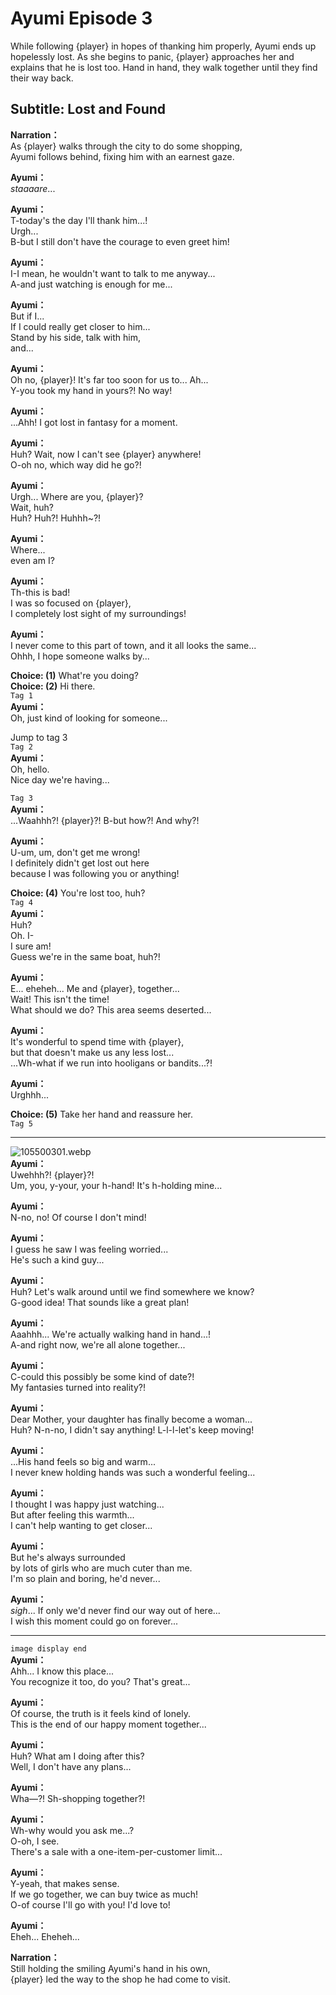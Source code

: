 # Ayumi Episode 3
While following {player} in hopes of thanking him properly, Ayumi ends up hopelessly lost. As she begins to panic, {player} approaches her and explains that he is lost too. Hand in hand, they walk together until they find their way back.
  
## Subtitle: Lost and Found
  
**Narration：**  
As {player} walks through the city to do some shopping,  
Ayumi follows behind, fixing him with an earnest gaze.  
  
**Ayumi：**  
*staaaare*...  
  
**Ayumi：**  
T-today's the day I'll thank him...!  
 Urgh...  
B-but I still don't have the courage to even greet him!  
  
**Ayumi：**  
I-I mean, he wouldn't want to talk to me anyway...  
A-and just watching is enough for me...  
  
**Ayumi：**  
But if I...  
If I could really get closer to him...  
Stand by his side, talk with him,  
 and...  
  
**Ayumi：**  
Oh no, {player}! It's far too soon for us to... Ah...  
Y-you took my hand in yours?! No way!  
  
**Ayumi：**  
...Ahh! I got lost in fantasy for a moment.  
  
**Ayumi：**  
Huh? Wait, now I can't see {player} anywhere!  
O-oh no, which way did he go?!  
  
**Ayumi：**  
Urgh... Where are you, {player}?  
 Wait, huh?  
Huh? Huh?! Huhhh~?!  
  
**Ayumi：**  
Where...  
 even am I?  
  
**Ayumi：**  
Th-this is bad!  
I was so focused on {player},  
I completely lost sight of my surroundings!  
  
**Ayumi：**  
I never come to this part of town, and it all looks the same...  
Ohhh, I hope someone walks by...  
  
**Choice: (1)**  What're you doing?  
**Choice: (2)**  Hi there.  
`Tag 1`  
**Ayumi：**  
Oh, just kind of looking for someone...  
  
Jump to tag 3  
`Tag 2`  
**Ayumi：**  
Oh, hello.  
 Nice day we're having...  
  
`Tag 3`  
**Ayumi：**  
...Waahhh?! {player}?! B-but how?! And why?!  
  
**Ayumi：**  
U-um, um, don't get me wrong!  
I definitely didn't get lost out here  
because I was following you or anything!  
  
**Choice: (4)**  You're lost too, huh?  
`Tag 4`  
**Ayumi：**  
Huh?  
Oh. I-  
I sure am!  
Guess we're in the same boat, huh?!  
  
**Ayumi：**  
E... eheheh... Me and {player}, together...  
Wait! This isn't the time!  
What should we do? This area seems deserted...  
  
**Ayumi：**  
It's wonderful to spend time with {player},  
but that doesn't make us any less lost...  
...Wh-what if we run into hooligans or bandits...?!  
  
**Ayumi：**  
Urghhh...  
  
**Choice: (5)**  Take her hand and reassure her.  
`Tag 5`  

---  
  
![105500301.webp](https://redive.estertion.win/card/story/105500301.webp)  
**Ayumi：**  
Uwehhh?! {player}?!  
Um, you, y-your, your h-hand! It's h-holding mine...  
  
**Ayumi：**  
N-no, no! Of course I don't mind!  
  
**Ayumi：**  
I guess he saw I was feeling worried...  
He's such a kind guy...  
  
**Ayumi：**  
Huh? Let's walk around until we find somewhere we know?  
G-good idea! That sounds like a great plan!  
  
**Ayumi：**  
Aaahhh... We're actually walking hand in hand...!  
A-and right now, we're all alone together...  
  
**Ayumi：**  
C-could this possibly be some kind of date?!  
My fantasies turned into reality?!  
  
**Ayumi：**  
Dear Mother, your daughter has finally become a woman...  
Huh? N-n-no, I didn't say anything! L-l-l-let's keep moving!  
  
**Ayumi：**  
...His hand feels so big and warm...  
I never knew holding hands was such a wonderful feeling...  
  
**Ayumi：**  
I thought I was happy just watching...  
But after feeling this warmth...  
I can't help wanting to get closer...  
  
**Ayumi：**  
But he's always surrounded  
by lots of girls who are much cuter than me.  
I'm so plain and boring, he'd never...  
  
**Ayumi：**  
*sigh*... If only we'd never find our way out of here...  
I wish this moment could go on forever...  
  

---  
  
`image display end`  
**Ayumi：**  
Ahh... I know this place...  
You recognize it too, do you? That's great...  
  
**Ayumi：**  
Of course, the truth is it feels kind of lonely.  
This is the end of our happy moment together...  
  
**Ayumi：**  
Huh? What am I doing after this?  
Well, I don't have any plans...  
  
**Ayumi：**  
Wha—?! Sh-shopping together?!  
  
**Ayumi：**  
Wh-why would you ask me...?  
 O-oh, I see.  
There's a sale with a one-item-per-customer limit...  
  
**Ayumi：**  
Y-yeah, that makes sense.  
If we go together, we can buy twice as much!  
O-of course I'll go with you! I'd love to!  
  
**Ayumi：**  
Eheh... Eheheh...  
  
**Narration：**  
Still holding the smiling Ayumi's hand in his own,  
{player} led the way to the shop he had come to visit.  

